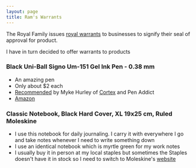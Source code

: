 ```yaml
---
layout: page
title: Ram's Warrants
---
```


The Royal Family issues [royal warrants](https://www.royalwarrant.org/) to businesses to signify their seal of approval for product.

I have in turn decided to offer warrants to products

### Black Uni-Ball Signo Um-151 Gel Ink Pen - 0.38 mm
 - An amazing pen
 - Only about $2 each
 - [Recommended](https://web.archive.org/web/20180914115943/https://www.penaddict.com/top-5-pens/) by Myke Hurley of [Cortex](https://www.relay.fm/cortex) and Pen Addict
 - [Amazon](https://www.amazon.ca/gp/product/B0055QGYTA/ref=ppx_yo_dt_b_search_asin_title?ie=UTF8&psc=1)

### Classic Notebook, Black Hard Cover, XL 19x25 cm, Ruled Moleskine
- I use this notebook for daily journaling. I carry it with everywhere I go and take notes whenever I need to write something down
- I use an identical notebook which is myrtle green for my work notes
- I usually buy it in person at my local staples but sometimes the Staples doesn't have it in stock so I need to switch to Moleskine's [website](https://www.moleskine.com/en-ca/shop/notebooks/the-legendary-notebook/classic-notebook-black-9788883701122.html)
